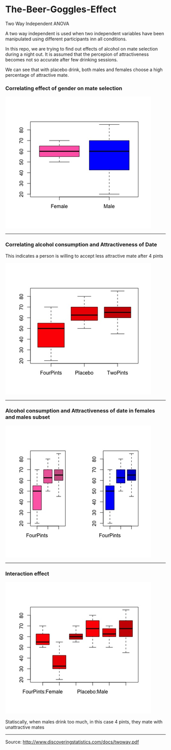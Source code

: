 # The-Beer-Goggles-Effect
Two Way Independent ANOVA

A two way independent is used when two independent variables have been manipulated using different participants inn all conditions.

In this repo, we are trying to find out effects of alcohol on mate selection during a night out. It is assumed that the percepion of attractiveness becomes not so accurate after few drinking sessions.

We can see that with placebo drink, both males and females choose a high percentage of attractive mate.


### Correlating effect of gender on mate selection
![Plot 1](Rplot1.jpeg)


---------------------------------------------------------
### Correlating alcohol consumption and Attractiveness of Date

This indicates a person is willing to accept less attractive mate after 4 pints

![Plot 2](Rplot2.jpeg)




---------------------------------------------------------
### Alcohol consumption and Attractiveness of date in females and males subset
![Plot 3](Rplot3.jpeg)


---------------------------------------------------------
### Interaction effect
![Plot 4](Rplot4.jpeg)

 Statiscally, when males drink too much, in this case 4 pints, they mate with unattractive mates
 
 ---------------------------------------------------------
 Source: http://www.discoveringstatistics.com/docs/twoway.pdf
